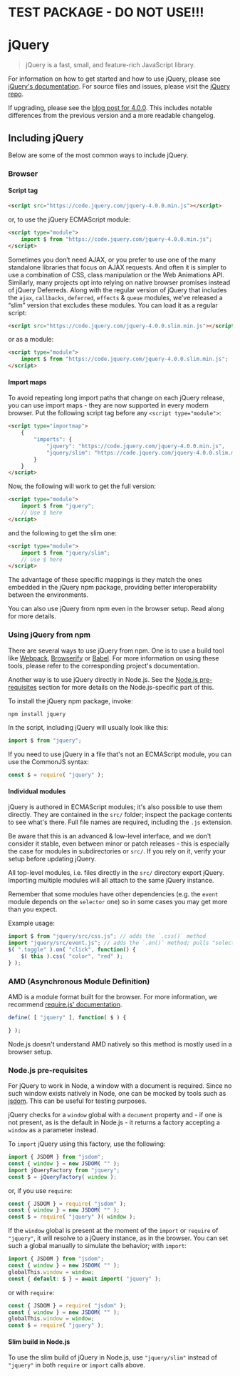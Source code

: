 # TEST PACKAGE - DO NOT USE!!!

# jQuery

> jQuery is a fast, small, and feature-rich JavaScript library.

For information on how to get started and how to use jQuery, please see [jQuery's documentation](https://api.jquery.com/).
For source files and issues, please visit the [jQuery repo](https://github.com/jquery/jquery).

If upgrading, please see the [blog post for 4.0.0](https://example.com/jq4-yeah-v6). This includes notable differences from the previous version and a more readable changelog.

## Including jQuery

Below are some of the most common ways to include jQuery.

### Browser

#### Script tag

```html
<script src="https://code.jquery.com/jquery-4.0.0.min.js"></script>
```

or, to use the jQuery ECMAScript module:

```html
<script type="module">
	import $ from "https://code.jquery.com/jquery-4.0.0.min.js";
</script>
```

Sometimes you don’t need AJAX, or you prefer to use one of the many standalone libraries that focus on AJAX requests. And often it is simpler to use a combination of CSS, class manipulation or the Web Animations API. Similarly, many projects opt into relying on native browser promises instead of jQuery Deferreds. Along with the regular version of jQuery that includes the `ajax`, `callbacks`, `deferred`, `effects` & `queue` modules, we’ve released a “slim” version that excludes these modules. You can load it as a regular script:

```html
<script src="https://code.jquery.com/jquery-4.0.0.slim.min.js"></script>
```

or as a module:

```html
<script type="module">
	import $ from "https://code.jquery.com/jquery-4.0.0.slim.min.js";
</script>
```

#### Import maps

To avoid repeating long import paths that change on each jQuery release, you can use import maps - they are now supported in every modern browser. Put the following script tag before any `<script type="module">`:

```html
<script type="importmap">
	{
		"imports": {
			"jquery": "https://code.jquery.com/jquery-4.0.0.min.js",
			"jquery/slim": "https://code.jquery.com/jquery-4.0.0.slim.min.js"
		}
	}
</script>
```

Now, the following will work to get the full version:

```html
<script type="module">
	import $ from "jquery";
	// Use $ here
</script>
```

and the following to get the slim one:

```html
<script type="module">
	import $ from "jquery/slim";
	// Use $ here
</script>
```

The advantage of these specific mappings is they match the ones embedded in the jQuery npm package, providing better interoperability between the environments.

You can also use jQuery from npm even in the browser setup. Read along for more details.

### Using jQuery from npm

There are several ways to use jQuery from npm. One is to use a build tool like [Webpack](https://webpack.js.org/), [Browserify](http://browserify.org/) or [Babel](https://babeljs.io/). For more information on using these tools, please refer to the corresponding project's documentation.

Another way is to use jQuery directly in Node.js. See the [Node.js pre-requisites](#nodejs-pre-requisites) section for more details on the Node.js-specific part of this.

To install the jQuery npm package, invoke:

```sh
npm install jquery
```

In the script, including jQuery will usually look like this:

```js
import $ from "jquery";
```

If you need to use jQuery in a file that's not an ECMAScript module, you can use the CommonJS syntax:

```js
const $ = require( "jquery" );
```

#### Individual modules

jQuery is authored in ECMAScript modules; it's also possible to use them directly. They are contained in the `src/` folder; inspect the package contents to see what's there. Full file names are required, including the `.js` extension.

Be aware that this is an advanced & low-level interface, and we don't consider it stable, even between minor or patch releases - this is especially the case for modules in subdirectories or `src/`. If you rely on it, verify your setup before updating jQuery.

All top-level modules, i.e. files directly in the `src/` directory export jQuery. Importing multiple modules will all attach to the same jQuery instance.

Remember that some modules have other dependencies (e.g. the `event` module depends on the `selector` one) so in some cases you may get more than you expect.

Example usage:

```js
import $ from "jquery/src/css.js"; // adds the `.css()` method
import "jquery/src/event.js"; // adds the `.on()` method; pulls "selector" as a dependency
$( ".toggle" ).on( "click", function() {
	$( this ).css( "color", "red" );
} );
```

### AMD (Asynchronous Module Definition)

AMD is a module format built for the browser. For more information, we recommend [require.js' documentation](https://requirejs.org/docs/whyamd.html).

```js
define( [ "jquery" ], function( $ ) {

} );
```

Node.js doesn't understand AMD natively so this method is mostly used in a browser setup.

### Node.js pre-requisites

For jQuery to work in Node, a window with a document is required. Since no such window exists natively in Node, one can be mocked by tools such as [jsdom](https://github.com/jsdom/jsdom). This can be useful for testing purposes.

jQuery checks for a `window` global with a `document` property and - if one is not present, as is the default in Node.js - it returns a factory accepting a `window` as a parameter instead.

To `import` jQuery using this factory, use the following:

```js
import { JSDOM } from "jsdom";
const { window } = new JSDOM( "" );
import jQueryFactory from "jquery";
const $ = jQueryFactory( window );
```

or, if you use `require`:

```js
const { JSDOM } = require( "jsdom" );
const { window } = new JSDOM( "" );
const $ = require( "jquery" )( window );
```

If the `window` global is present at the moment of the `import` or `require` of `"jquery"`, it will resolve to a jQuery instance, as in the browser. You can set such a global manually to simulate the behavior; with `import`:

```js
import { JSDOM } from "jsdom";
const { window } = new JSDOM( "" );
globalThis.window = window;
const { default: $ } = await import( "jquery" );
```

or with `require`:

```js
const { JSDOM } = require( "jsdom" );
const { window } = new JSDOM( "" );
globalThis.window = window;
const $ = require( "jquery" );
```

#### Slim build in Node.js

To use the slim build of jQuery in Node.js, use `"jquery/slim"` instead of `"jquery"` in both `require` or `import` calls above.
